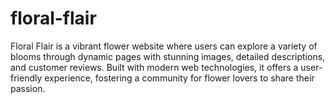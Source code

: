 # floral-flair
Floral Flair is a vibrant flower website where users can explore a variety of blooms through dynamic pages with stunning images, detailed descriptions, and customer reviews. Built with modern web technologies, it offers a user-friendly experience, fostering a community for flower lovers to share their passion.
